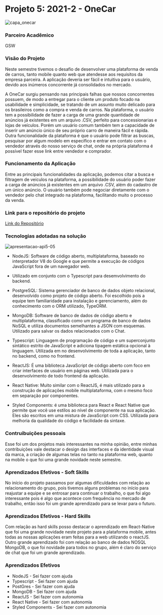 # Projeto 5: 2021-2 - OneCar
![capa_onecar](https://user-images.githubusercontent.com/56441318/142775205-c8d4198b-a71e-4d77-9c29-1de6f03ec60e.png)

### Parceiro Acadêmico
GSW

### Visão do Projeto
Neste semestre tivemos o desafio de desenvolver uma plataforma de venda de carros, tanto mobile quanto web que atendesse aos requisitos da empresa parceira. 
A aplicação deveria ser fácil e intuitiva para o usuário, devido aos inúmeros concorrente já consolidados no mercado. 

A OneCar surgiu pensando nas principais falhas que nossos concorrentes possuem, de modo a entregar para o cliente um produto focado na usabilidade e simplicidade, 
se tratando de um assunto muito delicado para os brasileiros como a compra e venda de carros. Na plataforma, o usuário tem a possibilidade de fazer a carga de uma grande 
quantidade de anúncios já existentes em um arquivo .CSV, perfeito para concessionarias e lojas de veículos. Porém um usuário comum também tem a capacidade de inserir um anúncio 
único de seu próprio carro de maneira fácil e rápida. Outra funcionalidade da plataforma é que o usuário pode filtrar as buscas, pesquisar por algum modelo em específico e entrar 
em contato com o vendedor através do nosso serviço de chat, onde na própria plataforma é possível fazer esse link entre vendedor e comprador.

### Funcionamento da Aplicação
Entre as principais funcionalidades da aplicação, podemos citar a busca e filtragem de veículos na plataforma, a possibilidade do usuário poder fazer a carga de anúncios 
já existentes em um arquivo .CSV, além do cadastro de um único anúncio. O usuário também pode negociar diretamente com o vendedor pelo chat integrado na plataforma, facilitando 
muito o processo da venda.

### Link para o repositório do projeto
[Link do Repositório](https://github.com/OneCar-API)

### Tecnologias adotadas na solução
![apresentacao-api5-05](https://user-images.githubusercontent.com/56441318/142776087-7d8cdbd2-5219-4f33-8fdf-a7c43c09b1c1.png)


- NodeJS: Software de código aberto, multiplataforma, baseado no interpretador V8 do Google e que permite a execução de códigos JavaScript fora de um navegador web. 
- Utilizado em conjunto com o Typescript para desemvolvimento do backend.

- PostgreSQL: Sistema gerenciador de banco de dados objeto relacional, desenvolvido como projeto de código aberto. Foi escolhido pois a equipe tem familiaridade para 
instalação e gerenciamento, além do conhecimento com o ORM utilizado, TypeORM.

- MongoDB: Software de banco de dados de código aberto e multiplataforma, classificado como um programa de banco de dados NoSQL e utiliza documentos semelhantes a JSON com 
esquemas. Utilizado para salvar os dados relacionados com o Chat.

- Typescript: Linguagem de programação de código e um superconjunto sintático estrito de JavaScript e adiciona tipagem estática opcional à linguagem. Utilizada em no 
desenvolvimento de toda a aplicação, tanto no backend, como no frontend.

- ReactJS: É uma biblioteca JavaScript de código aberto com foco em criar interfaces de usuário em páginas web. Utilizada para o desenvolvimento de todo frontend da aplicação.

- React Native: Muito similar com o ReactJS, é mais utilizado para a construção de aplicações mobile multiplataforma, com o mesmo foco em separação por componentes.

- Styled Components: é uma biblioteca para React e React Native que permite que você use estilos ao nível de componente na sua aplicação. Eles são escritos em uma mistura 
de JavaScript com CSS. Utilizada para melhoria da qualidade do código e facilidade da sintaxe.

### Contruibuições pessoais
Esse foi um dos projetos mais interessantes na minha opinião, entre minhas contribuições vale destacar o design das interfaces e da identidade visual da marca, a criação de 
algumas telas no tanto na plataforma web, quanto na mobile o que foi uma grande novidade neste semestre.

### Aprendizados Efetivos - Soft Skills
No início do projeto passamos por algumas dificuldades com relação ao relacionamento do grupo, pois tivemos alguns problemas no início para reajustar a equipe e se entrosar para
continuar o trabalho, o que foi algo interessante pois é algo que acontece com frequência no mercado de trabalho, então isso foi um grande aprendizado para se levar para o futuro.

### Aprendizados Efetivos - Hard Skills
Com relação as hard skills posso destacar o aprendizado em React-Native que foi uma grande novidade neste projeto para a plataforma mobile, antes todas as nossas aplicações eram feitas
para a web utilizando o reactJS. Outro grande aprendizado foi com relação ao banco de dados NOSQL MongoDB, o que foi novidade para todos no grupo, além é claro do serviço de chat que foi um grande aprendizado.

### Aprendizados Efetivos
- NodeJS - Sei fazer com ajuda
- Typescript - Sei fazer com ajuda
- PostGres - Sei fazer com ajuda
- MongoDB - Sei fazer com ajuda
- ReactJS - Sei fazer com autonomia
- React Native - Sei fazer com autonomia
- Styled Components - Sei fazer com autonomia
